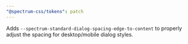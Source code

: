 ```yaml
---
"@spectrum-css/tokens": patch
---
```


Adds `--spectrum-standard-dialog-spacing-edge-to-content` to properly adjust the spacing for desktop/mobile dialog styles.
